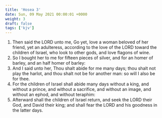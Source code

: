 ```yaml
---
title: 'Hosea 3'
date: Sun, 09 May 2021 00:00:01 +0000
weight: 3
draft: false
tags: ['kjv'] 
---
```


1. Then said the LORD unto me, Go yet, love a woman beloved of her friend, yet an adulteress, according to the love of the LORD toward the children of Israel, who look to other gods, and love flagons of wine.
2. So I bought her to me for fifteen pieces of silver, and for an homer of barley, and an half homer of barley:
3. And I said unto her, Thou shalt abide for me many days; thou shalt not play the harlot, and thou shalt not be for another man: so will I also be for thee.
4. For the children of Israel shall abide many days without a king, and without a prince, and without a sacrifice, and without an image, and without an ephod, and without teraphim:
5. Afterward shall the children of Israel return, and seek the LORD their God, and David their king; and shall fear the LORD and his goodness in the latter days.
